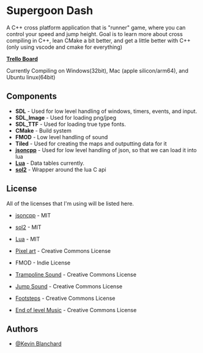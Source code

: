 # Supergoon Dash

A C++ cross platform application that is "runner" game, where you can control your speed and jump height.  Goal is to learn more about cross compiling in C++, lean CMake a bit better, and get a little better with C++ (only using vscode and cmake for everything)

**[Trello Board](https://trello.com/b/mirFjXRE/geometry-dash-board)**

Currently Compiling on Windows(32bit), Mac (apple silicon/arm64), and Ubuntu linux(64bit)



## Components

- **SDL** - Used for low level handling of windows, timers, events, and input.
- **SDL_Image** - Used for loading png/jpeg
- **SDL_TTF** - Used for loading true type fonts.
- **CMake** - Build system
- **FMOD** - Low level handling of sound
- **Tiled** - Used for creating the maps and outputting data for it
- **[jsoncpp](https://github.com/open-source-parsers/jsoncpp)** - Used for low level handling of json, so that we can load it into lua
- **[Lua](https://www.lua.org/license.html)** - Data tables currently.
- **[sol2](https://github.com/ThePhD/sol2)** - Wrapper around the lua C api
## License

All of the licenses that I'm using will be listed here.

- [jsoncpp](https://github.com/open-source-parsers/jsoncpp) - MIT
- [sol2](https://github.com/ThePhD/sol2) - MIT
- [Lua](https://www.lua.org/license.html) - MIT
- [Pixel art](https://pixelfrog-assets.itch.io/pixel-adventure-1) - Creative Commons License
- FMOD - Indie License

- [Trampoline Sound](https://freesound.org/people/Breviceps/sounds/493161/) - Creative Commons License
- [Jump Sound](https://freesound.org/people/se2001/sounds/528568/) - Creative Commons License
- [Footsteps](https://freesound.org/people/EVRetro/sounds/501102/) - Creative Commons License
- [End of level Music](https://freesound.org/people/maxmakessounds/sounds/353546) - Creative Commons License

## Authors

- [@Kevin Blanchard](https://www.github.com/kjblanchard)


